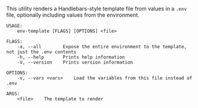 This utility renders a Handlebars-style template file from values in a `.env` file, optionally including values from the environment.

```
USAGE:
    env-template [FLAGS] [OPTIONS] <file>

FLAGS:
    -a, --all        Expose the entire environment to the template, not just the .env contents
    -h, --help       Prints help information
    -V, --version    Prints version information

OPTIONS:
    -v, --vars <vars>    Load the variables from this file instead of .env

ARGS:
    <file>    The template to render
```
